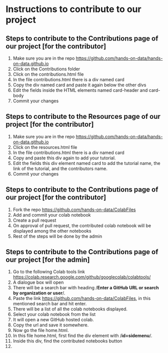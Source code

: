 # Instructions to contribute to our project

## Steps to contribute to the Contributions page of our project [for the contributor]

1) Make sure you are in the repo https://github.com/hands-on-data/hands-on-data.github.io
2) Click on the Contributions folder
3) Click on the contributions.html file
4) In the file contributions.html there is a div named card
5) Copy the div named card and paste it again below the other divs
6) Edit the fields inside the HTML elements named card-header and card-body
7) Commit your changes

## Steps to contribute to the Resources page of our project [for the contributor]

1) Make sure you are in the repo https://github.com/hands-on-data/hands-on-data.github.io
2) Click on the resources.html file
3) In the file contributions.html there is a div named card
4) Copy and paste this div again to add your tutorial.
5) Edit the fields this div element named card to add the tutorial name, the link of the tutorial, and the contributors name.
6) Commit your changes


## Steps to contribute to the Contributions page of our project [for the contributor]

1) Fork the repo https://github.com/hands-on-data/ColabFiles
2) Add and commit your colab notebook
3) Create a pull request
4) On approval of pull request, the contributed colab notebook will be displayed among the other notebooks
5) Rest of the steps will be done by the admin

## Steps to contribute to the Contributions page of our project [for the admin]

1) Go to the following Colab tools link https://colab.research.google.com/github/googlecolab/colabtools/
2) A dialogue box will open
3) There will be a search bar with heading /**Enter a GitHub URL or search by organization or user**/.  
4) Paste the link https://github.com/hands-on-data/ColabFiles, in this mentioned search bar and hit enter.
5) There will be a list of all the colab notebooks displayed.
6) Select your colab notebook from the list
7) It will open a new GitHub hosted colab.
8) Copy the url and save it somewhere.
9) Now go the file home.html.
10) In this file home.html, first find the div element with /**id=sidemenu**/.
11) Inside this div, find the contributed notebooks button
12) 
